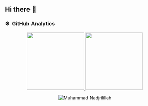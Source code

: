 ## Hi there 👋

<!--
**Nadjrilillah/nadjrilillah** is a ✨ _special_ ✨ repository because its `README.md` (this file) appears on your GitHub profile.

Here are some ideas to get you started:

- 🔭 I’m currently working on ...
- 🌱 I’m currently learning ...
- 👯 I’m looking to collaborate on ...
- 🤔 I’m looking for help with ...
- 💬 Ask me about ...
- 📫 How to reach me: ...
- 😄 Pronouns: ...
- ⚡ Fun fact: ...
-->
### ⚙️ &nbsp;GitHub Analytics

<p align="center">
<a href="https://github.com/Nadjrilillah">
  <img height="180em" src="https://github-readme-stats-eight-theta.vercel.app/api?username=Nadjrilillah&show_icons=true&theme=algolia&include_all_commits=true&count_private=true"/>
  <img height="180em" src="https://github-readme-stats-eight-theta.vercel.app/api/top-langs/?username=nadjrilillah&layout=compact&langs_count=8&theme=algolia"/>
</a>
</p>

<p align="center">
  <img align="center" src="https://github-readme-streak-stats.herokuapp.com/?user=nadjrilillah&theme=algolia" alt="Muhammad Nadjrilillah" />
</p>


